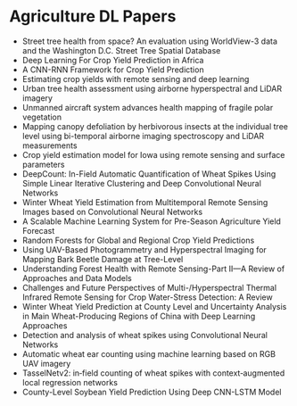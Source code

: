 # Agriculture DL Papers

<ul>

                             

 <li><a target="_blank" href="https://github.com/manjunath5496/Agriculture-DL-Papers/blob/master/a(1).pdf" style="text-decoration:none;">Street tree health from space? An evaluation using WorldView-3 data and the Washington D.C. Street Tree Spatial Database</a></li>

 <li><a target="_blank" href="https://github.com/manjunath5496/Agriculture-DL-Papers/blob/master/a(2).pdf" style="text-decoration:none;">Deep Learning For Crop Yield Prediction in Africa</a></li>

<li><a target="_blank" href="https://github.com/manjunath5496/Agriculture-DL-Papers/blob/master/a(3).pdf" style="text-decoration:none;">A CNN-RNN Framework for Crop
Yield Prediction</a></li>
 <li><a target="_blank" href="https://github.com/manjunath5496/Agriculture-DL-Papers/blob/master/a(4).pdf" style="text-decoration:none;">Estimating crop yields with remote sensing and deep learning</a></li>                              
<li><a target="_blank" href="https://github.com/manjunath5496/Agriculture-DL-Papers/blob/master/a(5).pdf" style="text-decoration:none;">Urban tree health assessment using airborne hyperspectral and LiDAR imagery</a></li>
<li><a target="_blank" href="https://github.com/manjunath5496/Agriculture-DL-Papers/blob/master/a(6).pdf" style="text-decoration:none;">Unmanned aircraft system advances health mapping of fragile polar vegetation</a></li>
 <li><a target="_blank" href="https://github.com/manjunath5496/Agriculture-DL-Papers/blob/master/a(7).pdf" style="text-decoration:none;">Mapping canopy defoliation by herbivorous insects at the individual tree level using bi-temporal airborne imaging spectroscopy and LiDAR measurements</a></li>

 <li><a target="_blank" href="https://github.com/manjunath5496/Agriculture-DL-Papers/blob/master/a(8).pdf" style="text-decoration:none;">Crop yield estimation model for Iowa using remote sensing and surface parameters </a></li>
   <li><a target="_blank" href="https://github.com/manjunath5496/Agriculture-DL-Papers/blob/master/a(9).pdf" style="text-decoration:none;">DeepCount: In-Field Automatic
Quantification of Wheat Spikes Using Simple Linear Iterative Clustering and Deep Convolutional Neural Networks</a></li>
  
   
 <li><a target="_blank" href="https://github.com/manjunath5496/Agriculture-DL-Papers/blob/master/a(10).pdf" style="text-decoration:none;">Winter Wheat Yield Estimation from Multitemporal Remote Sensing Images based on Convolutional Neural Networks</a></li>                              
<li><a target="_blank" href="https://github.com/manjunath5496/Agriculture-DL-Papers/blob/master/a(11).pdf" style="text-decoration:none;">A Scalable Machine Learning System for
Pre-Season Agriculture Yield Forecast</a></li>
<li><a target="_blank" href="https://github.com/manjunath5496/Agriculture-DL-Papers/blob/master/a(12).pdf" style="text-decoration:none;">Random Forests for Global and Regional
Crop Yield Predictions</a></li>
<li><a target="_blank" href="https://github.com/manjunath5496/Agriculture-DL-Papers/blob/master/a(13).pdf" style="text-decoration:none;">Using UAV-Based Photogrammetry and Hyperspectral Imaging for Mapping Bark Beetle Damage at Tree-Level</a></li>

<li><a target="_blank" href="https://github.com/manjunath5496/Agriculture-DL-Papers/blob/master/a(14).pdf" style="text-decoration:none;">Understanding Forest Health with Remote
Sensing-Part II—A Review of Approaches and Data Models</a></li>
                              
<li><a target="_blank" href="https://github.com/manjunath5496/Agriculture-DL-Papers/blob/master/a(15).pdf" style="text-decoration:none;">Challenges and Future Perspectives of
Multi-/Hyperspectral Thermal Infrared Remote Sensing for Crop Water-Stress Detection: A Review</a></li>

<li><a target="_blank" href="https://github.com/manjunath5496/Agriculture-DL-Papers/blob/master/a(16).pdf" style="text-decoration:none;">Winter Wheat Yield Prediction at County Level and Uncertainty Analysis in Main Wheat-Producing Regions of China with Deep Learning Approaches</a></li>

  <li><a target="_blank" href="https://github.com/manjunath5496/Agriculture-DL-Papers/blob/master/a(17).pdf" style="text-decoration:none;">Detection and analysis of wheat spikes using Convolutional Neural Networks</a></li>   
  
<li><a target="_blank" href="https://github.com/manjunath5496/Agriculture-DL-Papers/blob/master/a(18).pdf" style="text-decoration:none;">Automatic wheat ear counting using machine learning based on RGB UAV imagery</a></li> 

  
<li><a target="_blank" href="https://github.com/manjunath5496/Agriculture-DL-Papers/blob/master/a(19).pdf" style="text-decoration:none;">TasselNetv2: in‑field counting of wheat
spikes with context‑augmented local regression networks</a></li> 

<li><a target="_blank" href="https://github.com/manjunath5496/Agriculture-DL-Papers/blob/master/a(20).pdf" style="text-decoration:none;">County-Level Soybean Yield Prediction Using Deep CNN-LSTM Model</a></li>

</ul>

